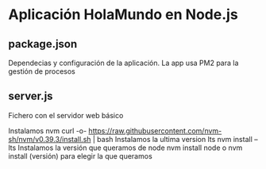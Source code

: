 # Aplicación HolaMundo en Node.js
## package.json
Dependecias y configuración de la aplicación. La app usa PM2 para la gestión de procesos
## server.js
Fichero con el servidor web básico

Instalamos nvm 
curl -o- https://raw.githubusercontent.com/nvm-sh/nvm/v0.39.3/install.sh | bash
Instalamos la ultima version lts
nvm install –lts
Instalamos la versión que queramos de node
nvm install node
o nvm install (versión) para elegir la que queramos
